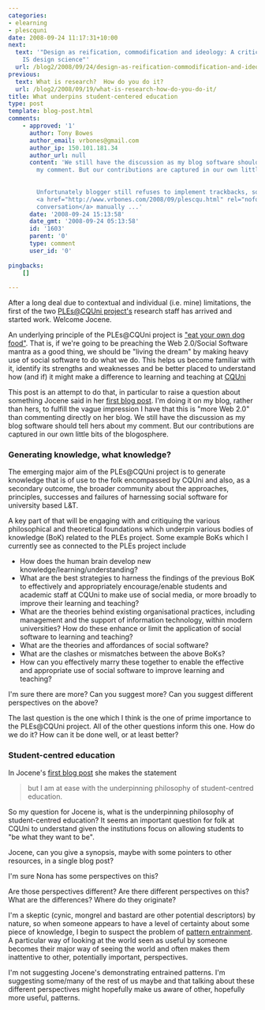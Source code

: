 ```yaml
---
categories:
- elearning
- plescquni
date: 2008-09-24 11:17:31+10:00
next:
  text: '"Design as reification, commodification and ideology: A critical view of
    IS design science"'
  url: /blog2/2008/09/24/design-as-reification-commodification-and-ideology-a-critical-view-of-is-design-science/
previous:
  text: What is research?  How do you do it?
  url: /blog2/2008/09/19/what-is-research-how-do-you-do-it/
title: What underpins student-centered education
type: post
template: blog-post.html
comments:
    - approved: '1'
      author: Tony Bowes
      author_email: vrbones@gmail.com
      author_ip: 150.101.181.34
      author_url: null
      content: 'We still have the discussion as my blog software should tell hers about
        my comment. But our contributions are captured in our own little bits of the blogosphere.
    
    
        Unfortunately blogger still refuses to implement trackbacks, so I''ll have to
        <a href="http://www.vrbones.com/2008/09/plescqu.html" rel="nofollow">join in the
        conversation</a> manually ...'
      date: '2008-09-24 15:13:58'
      date_gmt: '2008-09-24 05:13:58'
      id: '1603'
      parent: '0'
      type: comment
      user_id: '0'
    
pingbacks:
    []
    
---
```

After a long deal due to contextual and individual (i.e. mine) limitations, the first of the two [PLEs@CQUni project's](http://cddu.cqu.edu.au/index.php/PLEs%40CQUni) research staff has arrived and started work. Welcome Jocene.

An underlying principle of the PLEs@CQUni project is ["eat your own dog food"](http://en.wikipedia.org/wiki/Eat_your_own_dog_food). That is, if we're going to be preaching the Web 2.0/Social Software mantra as a good thing, we should be "living the dream" by making heavy use of social software to do what we do. This helps us become familiar with it, identify its strengths and weaknesses and be better placed to understand how (and if) it might make a difference to learning and teaching at [CQUni](http://www.cqu.edu.au/)

This post is an attempt to do that, in particular to raise a question about something Jocene said in her [first blog post](http://jocene.edublogs.org/2008/09/07/hello-world/). I'm doing it on my blog, rather than hers, to fulfill the vague impression I have that this is "more Web 2.0" than commenting directly on her blog. We still have the discussion as my blog software should tell hers about my comment. But our contributions are captured in our own little bits of the blogosphere.

### Generating knowledge, what knowledge?

The emerging major aim of the PLEs@CQUni project is to generate knowledge that is of use to the folk encompassed by CQUni and also, as a secondary outcome, the broader community about the approaches, principles, successes and failures of harnessing social software for university based L&T.

A key part of that will be engaging with and critiquing the various philosophical and theoretical foundations which underpin various bodies of knowledge (BoK) related to the PLEs project. Some example BoKs which I currently see as connected to the PLEs project include

- How does the human brain develop new knowledge/learning/understanding?
- What are the best strategies to harness the findings of the previous BoK to effectively and appropriately encourage/enable students and academic staff at CQUni to make use of social media, or more broadly to improve their learning and teaching?
- What are the theories behind existing organisational practices, including management and the support of information technology, within modern universities? How do these enhance or limit the application of social software to learning and teaching?
- What are the theories and affordances of social software?
- What are the clashes or mismatches between the above BoKs?
- How can you effectively marry these together to enable the effective and appropriate use of social software to improve learning and teaching?

I'm sure there are more? Can you suggest more? Can you suggest different perspectives on the above?

The last question is the one which I think is the one of prime importance to the PLEs@CQUni project. All of the other questions inform this one. How do we do it? How can it be done well, or at least better?

### Student-centred education

In Jocene's [first blog post](http://jocene.edublogs.org/2008/09/07/hello-world/) she makes the statement

> but I am at ease with the underpinning philosophy of student-centred education.

So my question for Jocene is, what is the underpinning philosophy of student-centred education? It seems an important question for folk at CQUni to understand given the institutions focus on allowing students to "be what they want to be".

Jocene, can you give a synopsis, maybe with some pointers to other resources, in a single blog post?

I'm sure Nona has some perspectives on this?

Are those perspectives different? Are there different perspectives on this? What are the differences? Where do they originate?

I'm a skeptic (cynic, mongrel and bastard are other potential descriptors) by nature, so when someone appears to have a level of certainty about some piece of knowledge, I begin to suspect the problem of [pattern entrainment](http://findarticles.com/p/articles/mi_m0ISJ/is_3_42/ai_108049867/pg_7). A particular way of looking at the world seen as useful by someone becomes their major way of seeing the world and often makes them inattentive to other, potentially important, perspectives.

I'm not suggesting Jocene's demonstrating entrained patterns. I'm suggesting some/many of the rest of us maybe and that talking about these different perspectives might hopefully make us aware of other, hopefully more useful, patterns.